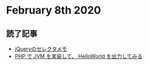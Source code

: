 # February 8th 2020
## 読了記事
- [jQueryのセレクタメモ](https://qiita.com/Thought_Nibbler/items/5d4fc40a4d4325128b24)
- [PHP で JVM を実装して、 HelloWorld を出力してみる](https://speakerdeck.com/memory1994/php-de-jvm-woshi-zhuang-site-helloworld-wochu-li-sitemiru)